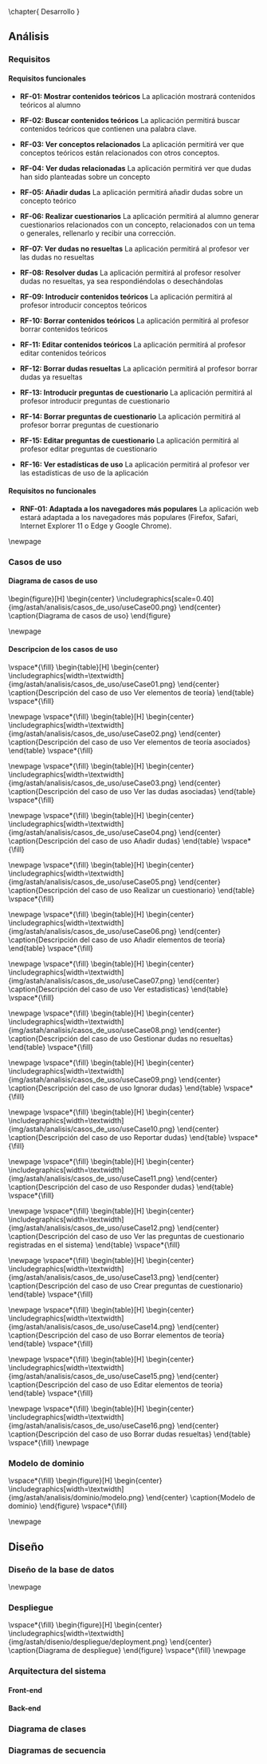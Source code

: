 \chapter{ Desarrollo }

## Análisis

### Requisitos

#### Requisitos funcionales

* **RF-01: Mostrar contenidos teóricos**
    La aplicación mostrará contenidos teóricos al alumno

* **RF-02: Buscar contenidos teóricos**
    La aplicación permitirá buscar contenidos teóricos que contienen una palabra clave.

* **RF-03: Ver conceptos relacionados**
    La aplicación permitirá ver que conceptos teóricos están relacionados con otros conceptos.

* **RF-04: Ver dudas relacionadas**
    La aplicación permitirá ver que dudas han sido planteadas sobre un concepto

* **RF-05: Añadir dudas**
    La aplicación permitirá añadir dudas sobre un concepto teórico

* **RF-06: Realizar cuestionarios**
    La aplicación permitirá al alumno generar cuestionarios relacionados con un concepto, relacionados con un tema o generales, rellenarlo y recibir una corrección.

* **RF-07: Ver dudas no resueltas**
    La aplicación permitirá al profesor ver las dudas no resueltas

* **RF-08: Resolver dudas**
    La aplicación permitirá al profesor resolver dudas no resueltas, ya sea respondiéndolas o desechándolas

* **RF-09: Introducir contenidos teóricos**
    La aplicación permitirá al profesor introducir conceptos teóricos

* **RF-10: Borrar contenidos teóricos**
    La aplicación permitirá al profesor borrar contenidos teóricos

* **RF-11: Editar contenidos teóricos**
    La aplicación permitirá al profesor editar contenidos teóricos

* **RF-12: Borrar dudas resueltas**
    La aplicación permitirá al profesor borrar dudas ya resueltas

* **RF-13: Introducir preguntas de cuestionario**
    La aplicación permitirá al profesor introducir preguntas de cuestionario

* **RF-14: Borrar preguntas de cuestionario**
    La aplicación permitirá al profesor borrar preguntas de cuestionario

* **RF-15: Editar preguntas de cuestionario**
    La aplicación permitirá al profesor editar preguntas de cuestionario

* **RF-16: Ver estadísticas de uso**
    La aplicación permitirá al profesor ver las estadísticas de uso de la aplicación

#### Requisitos no funcionales

* **RNF-01: Adaptada a los navegadores más populares**
    La aplicación web estará adaptada a los navegadores más populares (Firefox, Safari, Internet Explorer 11 o Edge y Google Chrome).

\newpage
### Casos de uso

#### Diagrama de casos de uso

\begin{figure}[H]
    \begin{center}
        \includegraphics[scale=0.40]{img/astah/analisis/casos_de_uso/useCase00.png}
    \end{center}
    \caption{Diagrama de casos de uso}
\end{figure}

\newpage

#### Descripcion de los casos de uso

\vspace*{\fill}
\begin{table}[H]
    \begin{center}
        \includegraphics[width=\textwidth]{img/astah/analisis/casos_de_uso/useCase01.png}
    \end{center}
    \caption{Descripción del caso de uso Ver elementos de teoría}
\end{table}
\vspace*{\fill}

\newpage
\vspace*{\fill}
\begin{table}[H]
    \begin{center}
        \includegraphics[width=\textwidth]{img/astah/analisis/casos_de_uso/useCase02.png}
    \end{center}
    \caption{Descripción del caso de uso Ver elementos de teoría asociados}
\end{table}
\vspace*{\fill}

\newpage
\vspace*{\fill}
\begin{table}[H]
    \begin{center}
        \includegraphics[width=\textwidth]{img/astah/analisis/casos_de_uso/useCase03.png}
    \end{center}
    \caption{Descripción del caso de uso Ver las dudas asociadas}
\end{table}
\vspace*{\fill}

\newpage
\vspace*{\fill}
\begin{table}[H]
    \begin{center}
        \includegraphics[width=\textwidth]{img/astah/analisis/casos_de_uso/useCase04.png}
    \end{center}
    \caption{Descripción del caso de uso Añadir dudas}
\end{table}
\vspace*{\fill}

\newpage
\vspace*{\fill}
\begin{table}[H]
    \begin{center}
        \includegraphics[width=\textwidth]{img/astah/analisis/casos_de_uso/useCase05.png}
    \end{center}
    \caption{Descripción del caso de uso Realizar un cuestionario}
\end{table}
\vspace*{\fill}

\newpage
\vspace*{\fill}
\begin{table}[H]
    \begin{center}
        \includegraphics[width=\textwidth]{img/astah/analisis/casos_de_uso/useCase06.png}
    \end{center}
    \caption{Descripción del caso de uso Añadir elementos de teoría}
\end{table}
\vspace*{\fill}

\newpage
\vspace*{\fill}
\begin{table}[H]
    \begin{center}
        \includegraphics[width=\textwidth]{img/astah/analisis/casos_de_uso/useCase07.png}
    \end{center}
    \caption{Descripción del caso de uso Ver estadisticas}
\end{table}
\vspace*{\fill}

\newpage
\vspace*{\fill}
\begin{table}[H]
    \begin{center}
        \includegraphics[width=\textwidth]{img/astah/analisis/casos_de_uso/useCase08.png}
    \end{center}
    \caption{Descripción del caso de uso Gestionar dudas no resueltas}
\end{table}
\vspace*{\fill}

\newpage
\vspace*{\fill}
\begin{table}[H]
    \begin{center}
        \includegraphics[width=\textwidth]{img/astah/analisis/casos_de_uso/useCase09.png}
    \end{center}
    \caption{Descripción del caso de uso Ignorar dudas}
\end{table}
\vspace*{\fill}

\newpage
\vspace*{\fill}
\begin{table}[H]
    \begin{center}
        \includegraphics[width=\textwidth]{img/astah/analisis/casos_de_uso/useCase10.png}
    \end{center}
    \caption{Descripción del caso de uso Reportar dudas}
\end{table}
\vspace*{\fill}

\newpage
\vspace*{\fill}
\begin{table}[H]
    \begin{center}
        \includegraphics[width=\textwidth]{img/astah/analisis/casos_de_uso/useCase11.png}
    \end{center}
    \caption{Descripción del caso de uso Responder dudas}
\end{table}
\vspace*{\fill}

\newpage
\vspace*{\fill}
\begin{table}[H]
    \begin{center}
        \includegraphics[width=\textwidth]{img/astah/analisis/casos_de_uso/useCase12.png}
    \end{center}
    \caption{Descripción del caso de uso Ver las preguntas de cuestionario registradas en el sistema}
\end{table}
\vspace*{\fill}

\newpage
\vspace*{\fill}
\begin{table}[H]
    \begin{center}
        \includegraphics[width=\textwidth]{img/astah/analisis/casos_de_uso/useCase13.png}
    \end{center}
    \caption{Descripción del caso de uso Crear preguntas de cuestionario}
\end{table}
\vspace*{\fill}

\newpage
\vspace*{\fill}
\begin{table}[H]
    \begin{center}
        \includegraphics[width=\textwidth]{img/astah/analisis/casos_de_uso/useCase14.png}
    \end{center}
    \caption{Descripción del caso de uso Borrar elementos de teoría}
\end{table}
\vspace*{\fill}

\newpage
\vspace*{\fill}
\begin{table}[H]
    \begin{center}
        \includegraphics[width=\textwidth]{img/astah/analisis/casos_de_uso/useCase15.png}
    \end{center}
    \caption{Descripción del caso de uso Editar elementos de teoria}
\end{table}
\vspace*{\fill}

\newpage
\vspace*{\fill}
\begin{table}[H]
    \begin{center}
        \includegraphics[width=\textwidth]{img/astah/analisis/casos_de_uso/useCase16.png}
    \end{center}
    \caption{Descripción del caso de uso Borrar dudas resueltas}
\end{table}
\vspace*{\fill}
\newpage

### Modelo de dominio

\vspace*{\fill}
\begin{figure}[H]
    \begin{center}
        \includegraphics[width=\textwidth]{img/astah/analisis/dominio/modelo.png}
    \end{center}
    \caption{Modelo de dominio}
\end{figure}
\vspace*{\fill}

\newpage
## Diseño

### Diseño de la base de datos

\newpage
### Despliegue

\vspace*{\fill}
\begin{figure}[H]
    \begin{center}
        \includegraphics[width=\textwidth]{img/astah/disenio/despliegue/deployment.png}
    \end{center}
    \caption{Diagrama de despliegue}
\end{figure}
\vspace*{\fill}
\newpage

### Arquitectura del sistema

#### Front-end

#### Back-end

### Diagrama de clases

### Diagramas de secuencia
